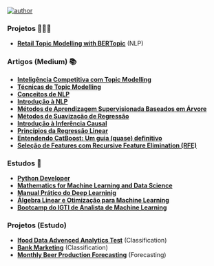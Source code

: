 [![author](https://img.shields.io/badge/author-alysson_guimarães-red.svg)](https://www.linkedin.com/in/guimaraesalysson/)
### Projetos 🧑🏽‍🔬
* [**Retail Topic Modelling with BERTopic**](https://github.com/k3ybladewielder/retail_trend_detector) (NLP)

### **Artigos (Medium)** 📚
* [**Inteligência Competitiva com Topic Modelling**](https://k3ybladewielder.medium.com/p-c6ea855f97b)
* [**Técnicas de Topic Modelling**](https://k3ybladewielder.medium.com/topic-modelling-682f74fc5e63)
* [**Conceitos de NLP**](https://k3ybladewielder.medium.com/conceitos-e-m%C3%A9todos-de-nlp-3d20711d7474)
* [**Introdução à NLP**](https://k3ybladewielder.medium.com/introdu%C3%A7%C3%A3o-%C3%A0-nlp-4d7d98b9a36a)
* [**Métodos de Aprendizagem Supervisionada Baseados em Árvore**](https://k3ybladewielder.medium.com/p-2c0580fe8f10)
* [**Métodos de Suavização de Regressão**](https://k3ybladewielder.medium.com/m%C3%A9todos-de-suaviza%C3%A7%C3%A3o-de-regress%C3%A3o-d2512ae645c4)
* [**Introdução à Inferência Causal**](https://medium.com/data-hackers/p-ed3da2c12da4)
* [**Princípios da Regressão Linear**](https://k3ybladewielder.medium.com/princ%C3%ADpios-da-regress%C3%A3o-linear-3ab26a7b4340) 
* [**Entendendo CatBoost: Um guia (quase) definitivo**](https://medium.com/data-hackers/p-b28bc153a78)
* [**Seleção de Features com Recursive Feature Elimination (RFE)**](https://k3ybladewielder.medium.com/p-5effad69590b)

### **Estudos** 📑
* [**Python Developer**](https://github.com/k3ybladewielder/python-developer)
* [**Mathematics for Machine Learning and Data Science**](https://github.com/k3ybladewielder/math_for_ml_ds)
* [**Manual Prático do Deep Learninig**](https://github.com/k3ybladewielder/mpdl)
* [**Álgebra Linear e Otimização para Machine Learning**](https://github.com/k3ybladewielder/ds_studies)
* [**Bootcamp do IGTI de Analista de Machine Learning**](https://github.com/k3ybladewielder/bootcamp_igti_ml)

### Projetos (Estudo) 
* [**Ifood Data Advenced Analytics Test**](https://github.com/k3ybladewielder/ifood) (Classification)
* [**Bank Marketing**](https://github.com/k3ybladewielder/bank_marketing) (Classification)
* [**Monthly Beer Production Forecasting**](https://github.com/k3ybladewielder/beer) (Forecasting)

